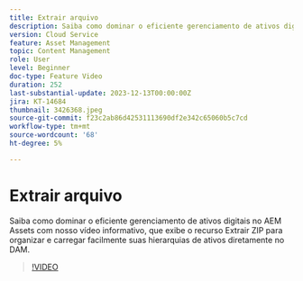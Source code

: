 ```yaml
---
title: Extrair arquivo
description: Saiba como dominar o eficiente gerenciamento de ativos digitais no AEM Assets com nosso vídeo informativo, que exibe o recurso Extrair ZIP para organizar e carregar facilmente suas hierarquias de ativos diretamente no DAM.
version: Cloud Service
feature: Asset Management
topic: Content Management
role: User
level: Beginner
doc-type: Feature Video
duration: 252
last-substantial-update: 2023-12-13T00:00:00Z
jira: KT-14684
thumbnail: 3426368.jpeg
source-git-commit: f23c2ab86d42531113690df2e342c65060b5c7cd
workflow-type: tm+mt
source-wordcount: '68'
ht-degree: 5%

---
```



# Extrair arquivo

Saiba como dominar o eficiente gerenciamento de ativos digitais no AEM Assets com nosso vídeo informativo, que exibe o recurso Extrair ZIP para organizar e carregar facilmente suas hierarquias de ativos diretamente no DAM.

>[!VIDEO](https://video.tv.adobe.com/v/3426368/?learn=on)
